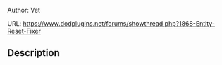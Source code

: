 Author: Vet

URL: https://www.dodplugins.net/forums/showthread.php?1868-Entity-Reset-Fixer

## Description


